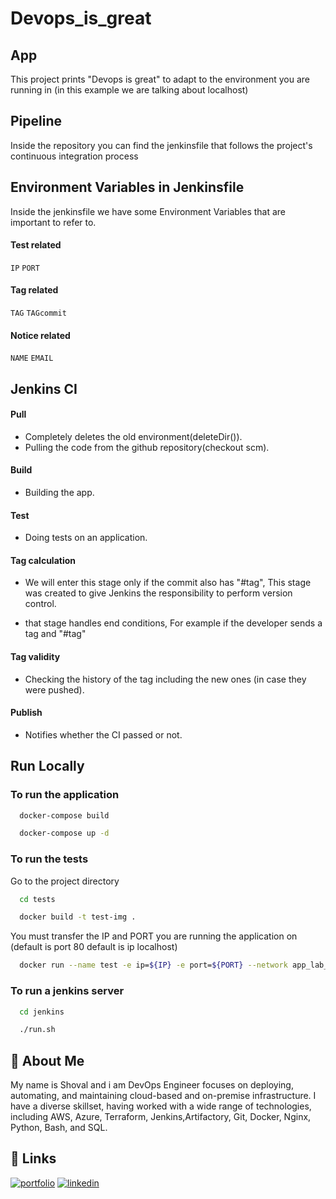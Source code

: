 
# Devops_is_great

## App
This project prints "Devops is great" to adapt to the environment you are running in (in this example we are talking about localhost)

## Pipeline
Inside the repository you can find the jenkinsfile that follows the project's continuous integration process


## Environment Variables in Jenkinsfile

Inside the jenkinsfile we have some Environment Variables that are important to refer to.

#### Test related
`IP`
`PORT`
#### Tag related
`TAG`
`TAGcommit`
#### Notice related
`NAME`
`EMAIL`
## Jenkins CI
#### Pull
- Completely deletes the old environment(deleteDir()).
- Pulling the code from the github repository(checkout scm).

#### Build

- Building the app.

#### Test

- Doing tests on an application.

#### Tag calculation

- We will enter this stage only if the commit also has "#tag", This stage was created to give Jenkins the responsibility to perform version control.

- that stage handles end conditions, For example if the developer sends a tag and "#tag"

#### Tag validity

- Checking the history of the tag including the new ones (in case they were pushed).

#### Publish
- Notifies whether the CI passed or not.
## Run Locally

 ### To run the application
```bash
  docker-compose build
```
```bash
  docker-compose up -d
```
 ### To run the tests
Go to the project directory

```bash
  cd tests
```
```bash
  docker build -t test-img .
```
You must transfer the IP and PORT you are running the application on (default is port 80 default is ip localhost)
```bash
  docker run --name test -e ip=${IP} -e port=${PORT} --network app_lab_for_app test-img
```
### To run a jenkins server
```bash
  cd jenkins
```
```bash
  ./run.sh
```


## 🦑 About Me
My name is Shoval and i am DevOps Engineer focuses on deploying, automating, and maintaining cloud-based and on-premise infrastructure. I have a diverse skillset, having worked with a wide range of technologies, including AWS, Azure, Terraform, Jenkins,Artifactory, Git, Docker, Nginx, Python, Bash, and SQL.


## 🔗 Links
[![portfolio](https://img.shields.io/badge/my_portfolio-000?style=for-the-badge&logo=ko-fi&logoColor=white)](https://github.com/shoval433/freediving_comp2.0)
[![linkedin](https://img.shields.io/badge/linkedin-0A66C2?style=for-the-badge&logo=linkedin&logoColor=white)](www.linkedin.com/in/shoval-astamker-4149a6202)

